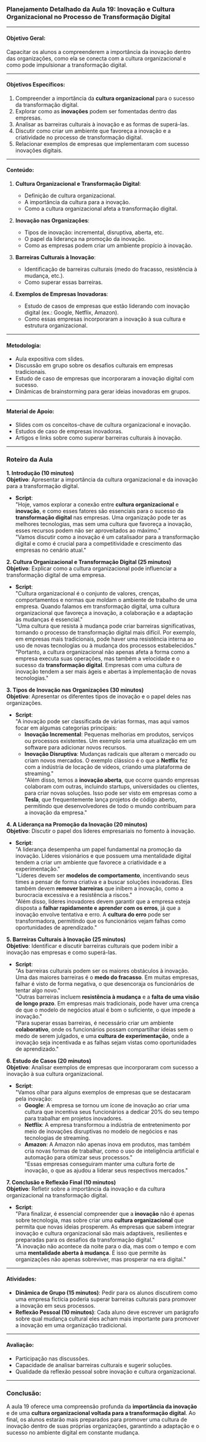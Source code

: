 ### **Planejamento Detalhado da Aula 19: Inovação e Cultura Organizacional no Processo de Transformação Digital**

---

#### **Objetivo Geral**:
Capacitar os alunos a compreenderem a importância da inovação dentro das organizações, como ela se conecta com a cultura organizacional e como pode impulsionar a transformação digital.

---

#### **Objetivos Específicos**:
1. Compreender a importância da **cultura organizacional** para o sucesso da transformação digital.
2. Explorar como as **inovações** podem ser fomentadas dentro das empresas.
3. Analisar as barreiras culturais à inovação e as formas de superá-las.
4. Discutir como criar um ambiente que favoreça a inovação e a criatividade no processo de transformação digital.
5. Relacionar exemplos de empresas que implementaram com sucesso inovações digitais.

---

#### **Conteúdo**:
1. **Cultura Organizacional e Transformação Digital**:
   - Definição de cultura organizacional.
   - A importância da cultura para a inovação.
   - Como a cultura organizacional afeta a transformação digital.

2. **Inovação nas Organizações**:
   - Tipos de inovação: incremental, disruptiva, aberta, etc.
   - O papel da liderança na promoção da inovação.
   - Como as empresas podem criar um ambiente propício à inovação.

3. **Barreiras Culturais à Inovação**:
   - Identificação de barreiras culturais (medo do fracasso, resistência à mudança, etc.).
   - Como superar essas barreiras.

4. **Exemplos de Empresas Inovadoras**:
   - Estudo de casos de empresas que estão liderando com inovação digital (ex.: Google, Netflix, Amazon).
   - Como essas empresas incorporaram a inovação à sua cultura e estrutura organizacional.

---

#### **Metodologia**:
- Aula expositiva com slides.
- Discussão em grupo sobre os desafios culturais em empresas tradicionais.
- Estudo de caso de empresas que incorporaram a inovação digital com sucesso.
- Dinâmicas de brainstorming para gerar ideias inovadoras em grupos.

---

#### **Material de Apoio**:
- Slides com os conceitos-chave de cultura organizacional e inovação.
- Estudos de caso de empresas inovadoras.
- Artigos e links sobre como superar barreiras culturais à inovação.

---

### **Roteiro da Aula**

**1. Introdução (10 minutos)**  
**Objetivo**: Apresentar a importância da cultura organizacional e da inovação para a transformação digital.  
- **Script**:  
  "Hoje, vamos explorar a conexão entre **cultura organizacional** e **inovação**, e como esses fatores são essenciais para o sucesso da **transformação digital** nas empresas. Uma organização pode ter as melhores tecnologias, mas sem uma cultura que favoreça a inovação, esses recursos podem não ser aproveitados ao máximo."  
  "Vamos discutir como a inovação é um catalisador para a transformação digital e como é crucial para a competitividade e crescimento das empresas no cenário atual."

**2. Cultura Organizacional e Transformação Digital (25 minutos)**  
**Objetivo**: Explicar como a cultura organizacional pode influenciar a transformação digital de uma empresa.  
- **Script**:  
  "Cultura organizacional é o conjunto de valores, crenças, comportamentos e normas que moldam o ambiente de trabalho de uma empresa. Quando falamos em transformação digital, uma cultura organizacional que favoreça a inovação, a colaboração e a adaptação às mudanças é essencial."  
  "Uma cultura que resista à mudança pode criar barreiras significativas, tornando o processo de transformação digital mais difícil. Por exemplo, em empresas mais tradicionais, pode haver uma resistência interna ao uso de novas tecnologias ou à mudança dos processos estabelecidos."  
  "Portanto, a cultura organizacional não apenas afeta a forma como a empresa executa suas operações, mas também a velocidade e o sucesso da **transformação digital**. Empresas com uma cultura de inovação tendem a ser mais ágeis e abertas à implementação de novas tecnologias."

**3. Tipos de Inovação nas Organizações (30 minutos)**  
**Objetivo**: Apresentar os diferentes tipos de inovação e o papel deles nas organizações.  
- **Script**:  
  "A inovação pode ser classificada de várias formas, mas aqui vamos focar em algumas categorias principais:  
  - **Inovação Incremental**: Pequenas melhorias em produtos, serviços ou processos existentes. Um exemplo seria uma atualização em um software para adicionar novos recursos.  
  - **Inovação Disruptiva**: Mudanças radicais que alteram o mercado ou criam novos mercados. O exemplo clássico é o que a **Netflix** fez com a indústria de locação de vídeos, criando uma plataforma de streaming."  
  "Além disso, temos a **inovação aberta**, que ocorre quando empresas colaboram com outras, incluindo startups, universidades ou clientes, para criar novas soluções. Isso pode ser visto em empresas como a **Tesla**, que frequentemente lança projetos de código aberto, permitindo que desenvolvedores de todo o mundo contribuam para a inovação da empresa."

**4. A Liderança na Promoção da Inovação (20 minutos)**  
**Objetivo**: Discutir o papel dos líderes empresariais no fomento à inovação.  
- **Script**:  
  "A liderança desempenha um papel fundamental na promoção da inovação. Líderes visionários e que possuem uma mentalidade digital tendem a criar um ambiente que favorece a criatividade e a experimentação."  
  "Líderes devem ser **modelos de comportamento**, incentivando seus times a pensar de forma criativa e a buscar soluções inovadoras. Eles também devem **remover barreiras** que inibem a inovação, como a burocracia excessiva e a resistência a riscos."  
  "Além disso, líderes inovadores devem garantir que a empresa esteja disposta a **falhar rapidamente e aprender com os erros**, já que a inovação envolve tentativa e erro. A **cultura do erro** pode ser transformadora, permitindo que os funcionários vejam falhas como oportunidades de aprendizado."

**5. Barreiras Culturais à Inovação (25 minutos)**  
**Objetivo**: Identificar e discutir barreiras culturais que podem inibir a inovação nas empresas e como superá-las.  
- **Script**:  
  "As barreiras culturais podem ser os maiores obstáculos à inovação. Uma das maiores barreiras é o **medo do fracasso**. Em muitas empresas, falhar é visto de forma negativa, o que desencoraja os funcionários de tentar algo novo."  
  "Outras barreiras incluem **resistência à mudança** e a **falta de uma visão de longo prazo**. Em empresas mais tradicionais, pode haver uma crença de que o modelo de negócios atual é bom o suficiente, o que impede a inovação."  
  "Para superar essas barreiras, é necessário criar um ambiente **colaborativo**, onde os funcionários possam compartilhar ideias sem o medo de serem julgados, e uma **cultura de experimentação**, onde a inovação seja incentivada e as falhas sejam vistas como oportunidades de aprendizado."

**6. Estudo de Casos (20 minutos)**  
**Objetivo**: Analisar exemplos de empresas que incorporaram com sucesso a inovação à sua cultura organizacional.  
- **Script**:  
  "Vamos olhar para alguns exemplos de empresas que se destacaram pela inovação:  
  - **Google**: A empresa se tornou um ícone de inovação ao criar uma cultura que incentiva seus funcionários a dedicar 20% do seu tempo para trabalhar em projetos inovadores.  
  - **Netflix**: A empresa transformou a indústria de entretenimento por meio de inovações disruptivas no modelo de negócios e nas tecnologias de streaming.  
  - **Amazon**: A Amazon não apenas inova em produtos, mas também cria novas formas de trabalhar, como o uso de inteligência artificial e automação para otimizar seus processos."  
  "Essas empresas conseguiram manter uma cultura forte de inovação, o que as ajudou a liderar seus respectivos mercados."

**7. Conclusão e Reflexão Final (10 minutos)**  
**Objetivo**: Refletir sobre a importância da inovação e da cultura organizacional na transformação digital.  
- **Script**:  
  "Para finalizar, é essencial compreender que a **inovação** não é apenas sobre tecnologia, mas sobre criar uma **cultura organizacional** que permita que novas ideias prosperem. As empresas que sabem integrar inovação e cultura organizacional são mais adaptáveis, resilientes e preparadas para os desafios da transformação digital."  
  "A inovação não acontece da noite para o dia, mas com o tempo e com uma **mentalidade aberta à mudança**. É isso que permite às organizações não apenas sobreviver, mas prosperar na era digital."

---

#### **Atividades**:
- **Dinâmica de Grupo (15 minutos)**: Pedir para os alunos discutirem como uma empresa fictícia poderia superar barreiras culturais para promover a inovação em seus processos.
- **Reflexão Pessoal (10 minutos)**: Cada aluno deve escrever um parágrafo sobre qual mudança cultural eles acham mais importante para promover a inovação em uma organização tradicional.

---

#### **Avaliação**:
- Participação nas discussões.
- Capacidade de analisar barreiras culturais e sugerir soluções.
- Qualidade da reflexão pessoal sobre inovação e cultura organizacional.

---

### **Conclusão**:
A aula 19 oferece uma compreensão profunda da **importância da inovação** e de uma **cultura organizacional voltada para a transformação digital**. Ao final, os alunos estarão mais preparados para promover uma cultura de inovação dentro de suas próprias organizações, garantindo a adaptação e o sucesso no ambiente digital em constante mudança.